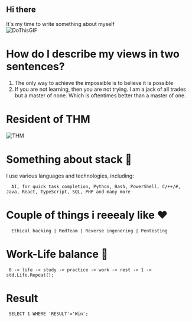 ## Hi there
  It`s my time to write something about myself  
  ![DoThisGIF](https://github.com/user-attachments/assets/4898a743-aeba-42a1-a835-bd7d5048a64b)

  
# How do I describe my views in two sentences?
  1. The only way to achieve the impossible is to believe it is possible
  2. If you are not learning, then you are not trying. I am a jack of all trades but a master of none. Which is oftentimes better than a master of one. 

# Resident of THM
<img src="https://tryhackme-badges.s3.amazonaws.com/c01d.png" alt="THM" />

# Something about stack 🗻
I use various languages and technologies, including:

      AI, for quick task completion, Python, Bash, PowerShell, C/++/#, Java, React, TypeScript, SQL, PHP and many more

# Couple of things i reeealy like ❤️

      Ethical hacking | RedTeam | Reverse ingenering | Pentesting

# Work-Life balance 🛟   
     0 -> life -> study -> practice -> work -> rest -> 1 -> std.Life.Repeat(); 

# Result
  
     SELECT 1 WHERE 'RESULT'='Win';
